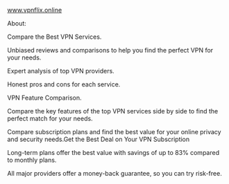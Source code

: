 www.vpnflix.online

About:

Compare the Best VPN Services.

Unbiased reviews and comparisons to help you find the perfect VPN for your needs.

Expert analysis of top VPN providers.

Honest pros and cons for each service.

VPN Feature Comparison.


Compare the key features of the top VPN services side by side to find the perfect match for your needs.

Compare subscription plans and find the best value for your online privacy and security needs.Get the Best Deal on Your VPN Subscription

Long-term plans offer the best value with savings of up to 83% compared to monthly plans.

All major providers offer a money-back guarantee, so you can try risk-free.


